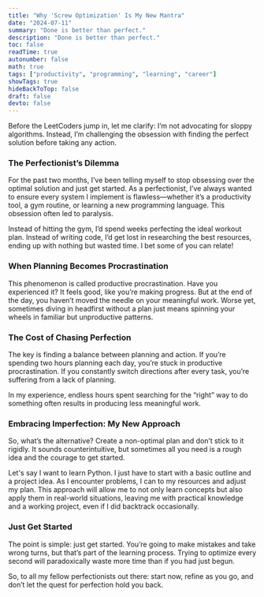 ```yaml
---
title: "Why 'Screw Optimization' Is My New Mantra"
date: "2024-07-11"
summary: "Done is better than perfect."
description: "Done is better than perfect."
toc: false
readTime: true
autonumber: false
math: true
tags: ["productivity", "programming", "learning", "career"]
showTags: true
hideBackToTop: false
draft: false
devto: false
---
```

Before the LeetCoders jump in, let me clarify: I’m not advocating for sloppy algorithms. Instead, I’m challenging the obsession with finding the perfect solution before taking any action.

### The Perfectionist’s Dilemma

For the past two months, I’ve been telling myself to stop obsessing over the optimal solution and just get started. As a perfectionist, I’ve always wanted to ensure every system I implement is flawless—whether it’s a productivity tool, a gym routine, or learning a new programming language. This obsession often led to paralysis.

Instead of hitting the gym, I’d spend weeks perfecting the ideal workout plan. Instead of writing code, I’d get lost in researching the best resources, ending up with nothing but wasted time. I bet some of you can relate!

### When Planning Becomes Procrastination

This phenomenon is called productive procrastination. Have you experienced it? It feels good, like you’re making progress. But at the end of the day, you haven’t moved the needle on your meaningful work. Worse yet, sometimes diving in headfirst without a plan just means spinning your wheels in familiar but unproductive patterns.

### The Cost of Chasing Perfection

The key is finding a balance between planning and action. If you’re spending two hours planning each day, you’re stuck in productive procrastination. If you constantly switch directions after every task, you’re suffering from a lack of planning.

In my experience, endless hours spent searching for the “right” way to do something often results in producing less meaningful work.

### Embracing Imperfection: My New Approach

So, what’s the alternative? Create a non-optimal plan and don’t stick to it rigidly. It sounds counterintuitive, but sometimes all you need is a rough idea and the courage to get started.

Let's say I want to learn Python. I just have to start with a basic outline and a project idea. As I encounter problems, I can to my resources and adjust my plan. This approach will allow me to not only learn concepts but also apply them in real-world situations, leaving me with practical knowledge and a working project, even if I did backtrack occasionally.

### Just Get Started

The point is simple: just get started. You’re going to make mistakes and take wrong turns, but that’s part of the learning process. Trying to optimize every second will paradoxically waste more time than if you had just begun.

So, to all my fellow perfectionists out there: start now, refine as you go, and don’t let the quest for perfection hold you back.